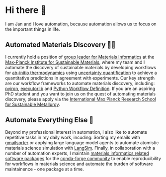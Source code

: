 # Hi there 👋
I am Jan and I love automation, because automation allows us to focus on the important things in life.

## Automated Materials Discovery :scientist: 
I currently hold a position of [group leader for Materials Informatics](https://www.mpie.de/5013829/matinf) at the [Max-Planck Institute for Sustainable Materials](https://github.com/eisenforschung), where my team and I automate the discovery of sustainable materials by developing workflows for [ab-initio thermodynamics](https://www.mpie.de/5056820/phasediagram) using [uncertainty quantification](https://www.mpie.de/5062775/dftuncertainty) to achieve a quantitative predictions in agreement with experiments. Our key strength are our workflow frameworks to automate materials discovery, including: [pyiron](https://github.com/pyiron), [executorlib](https://github.com/pyiron/executorlib) and [Python Workflow Definition](https://github.com/pythonworkflow/python-workflow-definition). If you are an aspiring PhD student and you want to join us on the quest of automating materials discovery, please apply via the [International Max Planck Research School for Sustainable Metallurgy](https://www.mpie.de/2747306/doctoral-program). 

## Automate Everything Else :rocket:
Beyond my professional interest in automation, I also like to automate repetitive tasks in my daily work, incuding: Sorting my emails with [gmailsorter](https://github.com/jan-janssen/gmailsorter) or applying large language model agents to automate atomistic materials science simulation with [LangSim](https://github.com/jan-janssen/LangSim). Finally, in collaboration with a number of automation experts, I maintain [materials informatics related software packages](https://github.com/jan-janssen/conda-forge-contribution) for the [conda-forge community](https://github.com/conda-forge) to enable reproducibility for workflows in materials science and automate the burden of software maintainence - one package at a time. 
